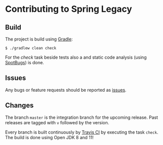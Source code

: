 Contributing to Spring Legacy
=============================

Build
-----

The project is build using [Gradle](https://gradle.org/):
```
$ ./gradlew clean check
```

For the _check_ task beside tests also a
and static code analysis (using [SpotBugs](https://spotbugs.github.io)) is done.


Issues
------

Any bugs or feature requests should be reported as [issues](https://github.com/diergo/spring-legacy/issues).


Changes
--------

The branch `master` is the integration branch for the upcoming release.
Past releases are tagged with `v` followed by the version.

Every branch is built continuously by
[Travis CI](https://travis-ci.com/diergo/spring-legacy/) by executing the task `check`.
The build is done using Open JDK 8 and 11!
